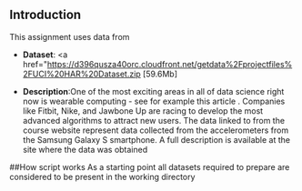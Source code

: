 ## Introduction

This assignment uses data from 


* <b>Dataset</b>: <a href="https://d396qusza40orc.cloudfront.net/getdata%2Fprojectfiles%2FUCI%20HAR%20Dataset.zip</a> [59.6Mb]

* <b>Description</b>:One of the most exciting areas in all of data science right
 now is wearable computing - see for example this article . Companies like Fitbit,
 Nike, and Jawbone Up are racing to develop the most advanced algorithms to attract
 new users. The data linked to from the course website represent data collected from
 the accelerometers from the Samsung Galaxy S smartphone. A full description is 
 available at the site where the data was obtained

##How script works
As a starting point all datasets required to prepare are considered to be present in the working directory

 


